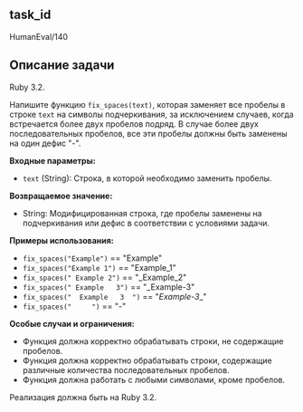 ## task_id
HumanEval/140

## Описание задачи
Ruby 3.2.

Напишите функцию `fix_spaces(text)`, которая заменяет все пробелы в строке `text` на символы подчеркивания, за исключением случаев, когда встречается более двух пробелов подряд.  В случае более двух последовательных пробелов, все эти пробелы должны быть заменены на один дефис "-".

**Входные параметры:**

* `text` (String): Строка, в которой необходимо заменить пробелы.


**Возвращаемое значение:**

* String: Модифицированная строка, где пробелы заменены на подчеркивания или дефис в соответствии с условиями задачи.


**Примеры использования:**

* `fix_spaces("Example")` == "Example"
* `fix_spaces("Example 1")` == "Example_1"
* `fix_spaces(" Example 2")` == "_Example_2"
* `fix_spaces(" Example   3")` == "_Example-3"
* `fix_spaces("  Example   3  ")` == "_Example-3__"
* `fix_spaces("     ")` == "-"


**Особые случаи и ограничения:**

* Функция должна корректно обрабатывать строки, не содержащие пробелов.
* Функция должна корректно обрабатывать строки, содержащие различные количества последовательных пробелов.
* Функция должна работать с любыми символами, кроме пробелов.


Реализация должна быть на Ruby 3.2.

